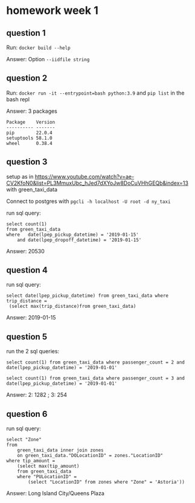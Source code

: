 # homework week 1

## question 1

Run: `docker build --help`

Answer: Option `--iidfile string`

## question 2

Run: `docker run -it --entrypoint=bash python:3.9`
and `pip list` in the bash repl

Answer: 3 packages

```
Package    Version
---------- -------
pip        22.0.4
setuptools 58.1.0
wheel      0.38.4
```

## question 3

setup as in https://www.youtube.com/watch?v=ae-CV2KfoN0&list=PL3MmuxUbc_hJed7dXYoJw8DoCuVHhGEQb&index=13
with green_taxi_data

Connect to postgres with `pgcli -h localhost -U root -d ny_taxi`

run sql query: 
```
select count(1) 
from green_taxi_data 
where   date(lpep_pickup_datetime) = '2019-01-15' 
    and date(lpep_dropoff_datetime) = '2019-01-15' 
```

Answer: 20530

## question 4

run sql query:
```
select date(lpep_pickup_datetime) from green_taxi_data where trip_distance = 
 (select max(trip_distance)from green_taxi_data)
```

Answer: 2019-01-15

## question 5

run the 2 sql queries:
```
select count(1) from green_taxi_data where passenger_count = 2 and 
date(lpep_pickup_datetime) = '2019-01-01'

select count(1) from green_taxi_data where passenger_count = 3 and 
date(lpep_pickup_datetime) = '2019-01-01'
```

Answer: 2: 1282 ; 3: 254

## question 6

run sql query:

```
select "Zone" 
from 
    green_taxi_data inner join zones 
    on green_taxi_data."DOLocationID" = zones."LocationID" 
where tip_amount = 
    (select max(tip_amount) 
    from green_taxi_data 
    where "PULocationID" = 
        (select "LocationID" from zones where "Zone" = 'Astoria'))

```

Answer: Long Island City/Queens Plaza


